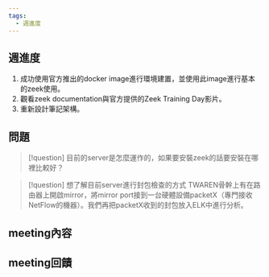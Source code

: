 ```yaml
---
tags:
  - 週進度
---
```

## 週進度
1. 成功使用官方推出的docker image進行環境建置，並使用此image進行基本的zeek使用。
2. 觀看zeek documentation與官方提供的Zeek Training Day影片。
3. 重新設計筆記架構。
## 問題
> [!question] 目前的server是怎麼運作的，如果要安裝zeek的話要安裝在哪裡比較好？ 

> [!question] 想了解目前server進行封包檢查的方式
> TWAREN骨幹上有在路由器上開啟mirror，將mirror port接到一台硬體設備packetX（專門接收NetFlow的機器）。我們再把packetX收到的封包放入ELK中進行分析。
## meeting內容

## meeting回饋
